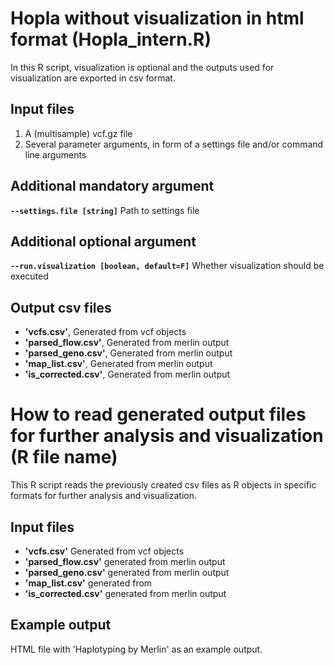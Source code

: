 # Hopla without visualization in html format (Hopla_intern.R)

In this R script, visualization is optional and the outputs used for visualization are exported in csv format.

## Input files

1. A (multisample) vcf.gz file 
2. Several parameter arguments,  in form of a settings file and/or command line arguments

## Additional mandatory argument

**`--settings.file [string]`** Path to settings file

## Additional optional argument

**`--run.visualization [boolean, default=F]`** Whether visualization should be executed

## Output csv files

- **'vcfs.csv'**, Generated from vcf objects
- **'parsed_flow.csv'**, Generated from merlin output
- **'parsed_geno.csv'**, Generated from merlin output
- **'map_list.csv'**, Generated from merlin output
- **'is_corrected.csv'**, Generated from merlin output


# How to read generated output files for further analysis and visualization (R file name)

This R script reads the previously created csv files as R objects in specific formats for further analysis and visualization.

## Input files

- **'vcfs.csv'** Generated from vcf objects
- **'parsed_flow.csv'** generated from merlin output
- **'parsed_geno.csv'** generated from merlin output
- **'map_list.csv'** generated from
- **'is_corrected.csv'** generated from merlin output

## Example output

HTML file with 'Haplotyping by Merlin' as an example output.




